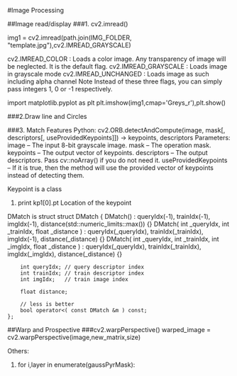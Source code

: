#Image Processing

##Image read/display
###1. cv2.imread()

img1 = cv2.imread(path.join(IMG_FOLDER, "template.jpg"),cv2.IMREAD_GRAYSCALE)

cv2.IMREAD_COLOR : Loads a color image. Any transparency of image will be neglected. It is the default flag.
cv2.IMREAD_GRAYSCALE : Loads image in grayscale mode
cv2.IMREAD_UNCHANGED : Loads image as such including alpha channel
Note Instead of these three flags, you can simply pass integers 1, 0 or -1 respectively.

import matplotlib.pyplot as plt
plt.imshow(img1,cmap='Greys_r'),plt.show()

###2.Draw line and Circles


###3. Match Features
Python: cv2.ORB.detectAndCompute(image, mask[, descriptors[, useProvidedKeypoints]]) → keypoints, descriptors
Parameters:	
image – The input 8-bit grayscale image.
mask – The operation mask.
keypoints – The output vector of keypoints.
descriptors – The output descriptors. Pass cv::noArray() if you do not need it.
useProvidedKeypoints – If it is true, then the method will use the provided vector of keypoints instead of detecting them.

Keypoint is a class
1) print kp1[0].pt Location of the keypoint

DMatch is struct
    struct DMatch
    {
        DMatch() : queryIdx(-1), trainIdx(-1), imgIdx(-1),
                   distance(std::numeric_limits<float>::max()) {}
        DMatch( int _queryIdx, int _trainIdx, float _distance ) :
                queryIdx(_queryIdx), trainIdx(_trainIdx), imgIdx(-1),
                distance(_distance) {}
        DMatch( int _queryIdx, int _trainIdx, int _imgIdx, float _distance ) :
                queryIdx(_queryIdx), trainIdx(_trainIdx), imgIdx(_imgIdx),
                distance(_distance) {}

        int queryIdx; // query descriptor index
        int trainIdx; // train descriptor index
        int imgIdx;   // train image index

        float distance;

        // less is better
        bool operator<( const DMatch &m ) const;
    };

##Warp and Prospective
###cv2.warpPerspective()
warped_image = cv2.warpPerspective(image,new_matrix,size)










Others:
1. for i,layer in enumerate(gaussPyrMask):
